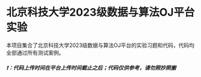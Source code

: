# 北京科技大学2023级数据与算法OJ平台实验
本项目集合了北京科技大学2023级数据与算法OJ平台的实验习题和代码，代码均全部通过所有测试案例。
##### ❗：代码上传时间在平台上传时间截止之后；代码仅供参考，请勿照抄照搬
